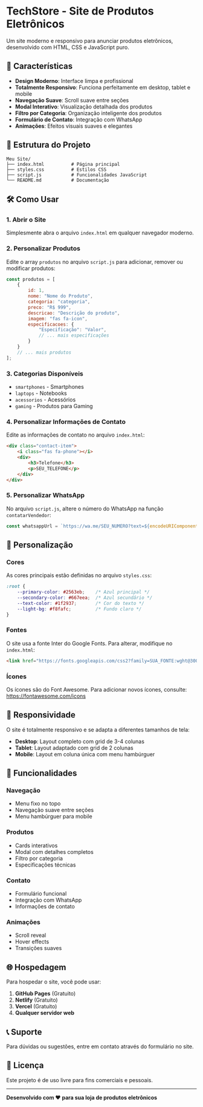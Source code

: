 # TechStore - Site de Produtos Eletrônicos

Um site moderno e responsivo para anunciar produtos eletrônicos, desenvolvido com HTML, CSS e JavaScript puro.

## 🚀 Características

- **Design Moderno**: Interface limpa e profissional
- **Totalmente Responsivo**: Funciona perfeitamente em desktop, tablet e mobile
- **Navegação Suave**: Scroll suave entre seções
- **Modal Interativo**: Visualização detalhada dos produtos
- **Filtro por Categoria**: Organização inteligente dos produtos
- **Formulário de Contato**: Integração com WhatsApp
- **Animações**: Efeitos visuais suaves e elegantes

## 📁 Estrutura do Projeto

```
Meu Site/
├── index.html          # Página principal
├── styles.css          # Estilos CSS
├── script.js           # Funcionalidades JavaScript
└── README.md           # Documentação
```

## 🛠️ Como Usar

### 1. Abrir o Site
Simplesmente abra o arquivo `index.html` em qualquer navegador moderno.

### 2. Personalizar Produtos
Edite o array `produtos` no arquivo `script.js` para adicionar, remover ou modificar produtos:

```javascript
const produtos = [
    {
        id: 1,
        nome: "Nome do Produto",
        categoria: "categoria",
        preco: "R$ 999",
        descricao: "Descrição do produto",
        imagem: "fas fa-icon",
        especificacoes: {
            "Especificação": "Valor",
            // ... mais especificações
        }
    }
    // ... mais produtos
];
```

### 3. Categorias Disponíveis
- `smartphones` - Smartphones
- `laptops` - Notebooks
- `acessorios` - Acessórios
- `gaming` - Produtos para Gaming

### 4. Personalizar Informações de Contato
Edite as informações de contato no arquivo `index.html`:

```html
<div class="contact-item">
    <i class="fas fa-phone"></i>
    <div>
        <h3>Telefone</h3>
        <p>SEU_TELEFONE</p>
    </div>
</div>
```

### 5. Personalizar WhatsApp
No arquivo `script.js`, altere o número do WhatsApp na função `contatarVendedor`:

```javascript
const whatsappUrl = `https://wa.me/SEU_NUMERO?text=${encodeURIComponent(mensagem)}`;
```

## 🎨 Personalização

### Cores
As cores principais estão definidas no arquivo `styles.css`:

```css
:root {
    --primary-color: #2563eb;    /* Azul principal */
    --secondary-color: #667eea;  /* Azul secundário */
    --text-color: #1f2937;       /* Cor do texto */
    --light-bg: #f8fafc;         /* Fundo claro */
}
```

### Fontes
O site usa a fonte Inter do Google Fonts. Para alterar, modifique no `index.html`:

```html
<link href="https://fonts.googleapis.com/css2?family=SUA_FONTE:wght@300;400;500;600;700&display=swap" rel="stylesheet">
```

### Ícones
Os ícones são do Font Awesome. Para adicionar novos ícones, consulte: https://fontawesome.com/icons

## 📱 Responsividade

O site é totalmente responsivo e se adapta a diferentes tamanhos de tela:

- **Desktop**: Layout completo com grid de 3-4 colunas
- **Tablet**: Layout adaptado com grid de 2 colunas
- **Mobile**: Layout em coluna única com menu hambúrguer

## 🔧 Funcionalidades

### Navegação
- Menu fixo no topo
- Navegação suave entre seções
- Menu hambúrguer para mobile

### Produtos
- Cards interativos
- Modal com detalhes completos
- Filtro por categoria
- Especificações técnicas

### Contato
- Formulário funcional
- Integração com WhatsApp
- Informações de contato

### Animações
- Scroll reveal
- Hover effects
- Transições suaves

## 🌐 Hospedagem

Para hospedar o site, você pode usar:

1. **GitHub Pages** (Gratuito)
2. **Netlify** (Gratuito)
3. **Vercel** (Gratuito)
4. **Qualquer servidor web**

## 📞 Suporte

Para dúvidas ou sugestões, entre em contato através do formulário no site.

## 📄 Licença

Este projeto é de uso livre para fins comerciais e pessoais.

---

**Desenvolvido com ❤️ para sua loja de produtos eletrônicos** 